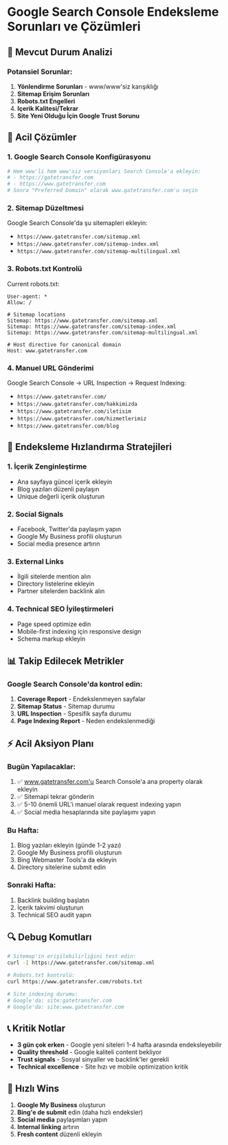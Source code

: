 # Google Search Console Endeksleme Sorunları ve Çözümleri

## 🚨 Mevcut Durum Analizi

### Potansiel Sorunlar:
1. **Yönlendirme Sorunları** - www/www'siz karışıklığı
2. **Sitemap Erişim Sorunları** 
3. **Robots.txt Engelleri**
4. **Içerik Kalitesi/Tekrar**
5. **Site Yeni Olduğu İçin Google Trust Sorunu**

## 🔧 Acil Çözümler

### 1. Google Search Console Konfigürasyonu
```bash
# Hem www'li hem www'siz versiyonları Search Console'a ekleyin:
# - https://gatetransfer.com
# - https://www.gatetransfer.com
# Sonra "Preferred Domain" olarak www.gatetransfer.com'u seçin
```

### 2. Sitemap Düzeltmesi
Google Search Console'da şu sitemapleri ekleyin:
- `https://www.gatetransfer.com/sitemap.xml`
- `https://www.gatetransfer.com/sitemap-index.xml`
- `https://www.gatetransfer.com/sitemap-multilingual.xml`

### 3. Robots.txt Kontrolü
Current robots.txt:
```
User-agent: *
Allow: /

# Sitemap locations
Sitemap: https://www.gatetransfer.com/sitemap.xml
Sitemap: https://www.gatetransfer.com/sitemap-index.xml
Sitemap: https://www.gatetransfer.com/sitemap-multilingual.xml

# Host directive for canonical domain
Host: www.gatetransfer.com
```

### 4. Manuel URL Gönderimi
Google Search Console → URL Inspection → Request Indexing:
- `https://www.gatetransfer.com/`
- `https://www.gatetransfer.com/hakkimizda`
- `https://www.gatetransfer.com/iletisim`
- `https://www.gatetransfer.com/hizmetlerimiz`
- `https://www.gatetransfer.com/blog`

## 🎯 Endeksleme Hızlandırma Stratejileri

### 1. İçerik Zenginleştirme
- Ana sayfaya güncel içerik ekleyin
- Blog yazıları düzenli paylaşın
- Unique değerli içerik oluşturun

### 2. Social Signals
- Facebook, Twitter'da paylaşım yapın
- Google My Business profili oluşturun
- Social media presence artırın

### 3. External Links
- İlgili sitelerde mention alın
- Directory listelerine ekleyin
- Partner sitelerden backlink alın

### 4. Technical SEO İyileştirmeleri
- Page speed optimize edin
- Mobile-first indexing için responsive design
- Schema markup ekleyin

## 📊 Takip Edilecek Metrikler

### Google Search Console'da kontrol edin:
1. **Coverage Report** - Endekslenmeyen sayfalar
2. **Sitemap Status** - Sitemap durumu
3. **URL Inspection** - Spesifik sayfa durumu
4. **Page Indexing Report** - Neden endekslenmediği

## ⚡ Acil Aksiyon Planı

### Bugün Yapılacaklar:
1. ✅ www.gatetransfer.com'u Search Console'a ana property olarak ekleyin
2. ✅ Sitemapi tekrar gönderin
3. ✅ 5-10 önemli URL'i manuel olarak request indexing yapın
4. ✅ Social media hesaplarında site paylaşımı yapın

### Bu Hafta:
1. Blog yazıları ekleyin (günde 1-2 yazı)
2. Google My Business profili oluşturun
3. Bing Webmaster Tools'a da ekleyin
4. Directory sitelerine submit edin

### Sonraki Hafta:
1. Backlink building başlatın
2. İçerik takvimi oluşturun
3. Technical SEO audit yapın

## 🔍 Debug Komutları

```bash
# Sitemap'in erişilebilirliğini test edin:
curl -I https://www.gatetransfer.com/sitemap.xml

# Robots.txt kontrolü:
curl https://www.gatetransfer.com/robots.txt

# Site indexing durumu:
# Google'da: site:gatetransfer.com
# Google'da: site:www.gatetransfer.com
```

## 📞 Kritik Notlar

- **3 gün çok erken** - Google yeni siteleri 1-4 hafta arasında endeksleyebilir
- **Quality threshold** - Google kaliteli content bekliyor
- **Trust signals** - Sosyal sinyaller ve backlink'ler gerekli
- **Technical excellence** - Site hızı ve mobile optimization kritik

## 🚀 Hızlı Wins

1. **Google My Business** oluşturun
2. **Bing'e de submit** edin (daha hızlı endeksler)
3. **Social media** paylaşımları yapın
4. **Internal linking** artırın
5. **Fresh content** düzenli ekleyin
